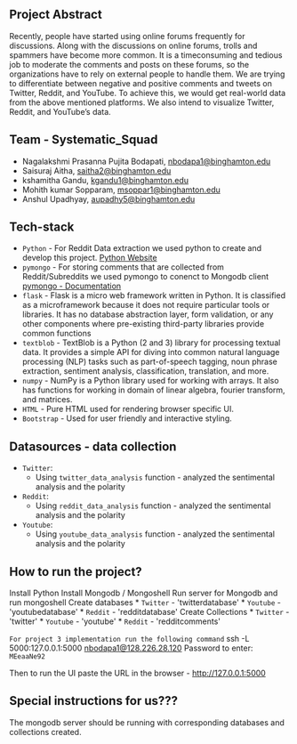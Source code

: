 ## Project Abstract

Recently, people have started using online forums frequently for discussions. Along with the discussions on online forums,
trolls and spammers have become more common. It is a timeconsuming and tedious job to moderate the comments and posts on these forums, so the organizations have to rely on external people to handle them. We are trying to differentiate between negative and positive comments and tweets on Twitter, Reddit, and YouTube. To achieve this, we would get real-world data from the above mentioned platforms. We also intend to visualize Twitter, Reddit, and YouTube’s data.

## Team - Systematic_Squad

* Nagalakshmi Prasanna Pujita Bodapati, nbodapa1@binghamton.edu
* Saisuraj Aitha, saitha2@binghamton.edu
* kshamitha Gandu, kgandu1@binghamton.edu
* Mohith kumar Sopparam, msoppar1@binghamton.edu
* Anshul Upadhyay, aupadhy5@binghamton.edu

## Tech-stack

* `Python` - For Reddit Data extraction we used python to create and develop this project. [Python Website](https://www.python.org/)
* `pymongo` - For storing comments that are collected from Reddit/Subreddits we used pymongo to conenct to Mongodb client [pymongo - Documentation](https://pymongo.readthedocs.io/en/stable/)
* `flask` - Flask is a micro web framework written in Python. It is classified as a microframework because it does not require particular tools or libraries. It has no database abstraction layer, form validation, or any other components where pre-existing third-party libraries provide common functions
* `textblob` - TextBlob is a Python (2 and 3) library for processing textual data. It provides a simple API for diving into common natural language processing (NLP) tasks such as part-of-speech tagging, noun phrase extraction, sentiment analysis, classification, translation, and more.
* `numpy` - NumPy is a Python library used for working with arrays. It also has functions for working in domain of linear algebra, fourier transform, and matrices.
* `HTML` - Pure HTML used for rendering browser specific UI.
* `Bootstrap` - Used for user friendly and interactive styling.

## Datasources - data collection
* `Twitter`:
    * Using `twitter_data_analysis` function - analyzed the sentimental analysis and the polarity
* `Reddit`:
    * Using `reddit_data_analysis` function - analyzed the sentimental analysis and the polarity 
* `Youtube`:
     * Using `youtube_data_analysis` function - analyzed the sentimental analysis and the polarity 

## How to run the project?
Install Python
Install Mongodb / Mongoshell
Run server for Mongodb and run mongoshell
Create databases
    * `Twitter` - 'twitterdatabase'
    * `Youtube` - 'youtubedatabase'
    * `Reddit` -  'redditdatabase'
Create Collections
    * `Twitter` - 'twitter'
    * `Youtube` - 'youtube'
    * `Reddit` -  'redditcomments'

`For project 3 implementation run the following command`
ssh -L 5000:127.0.0.1:5000 nbodapa1@128.226.28.120
Password to enter: `MEeaaNe92`

Then to run the UI
paste the URL in the browser -  http://127.0.0.1:5000

## Special instructions for us???
The mongodb server should be running with corresponding databases and collections created.
